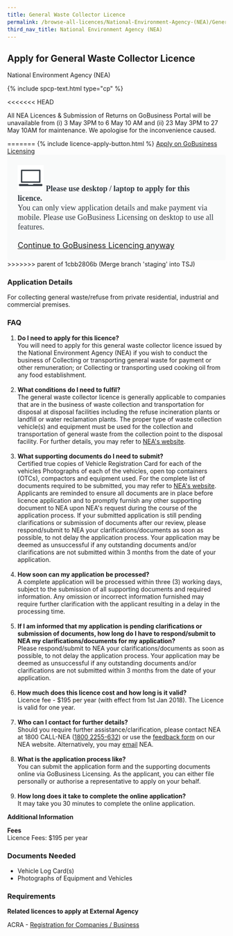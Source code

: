 ```yaml
---
title: General Waste Collector Licence
permalink: /browse-all-licences/National-Environment-Agency-(NEA)/General-Waste-Collector-Licence
third_nav_title: National Environment Agency (NEA)
---
```


## Apply for General Waste Collector Licence

National Environment Agency (NEA)

{% include spcp-text.html type="cp" %}

<<<<<<< HEAD
<p>All NEA Licences & Submission of Returns on GoBusiness Portal will be unavailable from (i) 3 May 3PM to 6 May 10 AM and (ii) 23 May 3PM to 27 May 10AM for maintenance. We apologise for the inconvenience caused.</p>
=======
{% include licence-apply-button.html %}
<a class="btn" id = "desktopNotice" href="https://licence1.business.gov.sg/feportal/web/frontier/eAdvisor?redirection=true&selectedLicenceIds=57" target="_blank" rel="noopener">Apply on GoBusiness Licensing</a>
<div id = "mobileNotice" style="background: #F9FAFA; border-radius: 5px; width: auto; height: auto; padding: 24px 24px; font-size: 18px; color: #313840;">
<img src="/images/laptop.svg" alt="" style="height: 60px; width: 60px; margin-left: 0px;">
<span style="font-weight: bold; font-family: hknova-bold; font-size: 18px; ">Please use desktop / laptop to apply for this licence.</span><br>
<span style="font-family: hknova-regular;">You can only view application details and make payment via mobile. Please use GoBusiness Licensing on desktop to use all features.</span><br><br>
<a id="mobileNotice" href="https://licence1.business.gov.sg/feportal/web/frontier/eAdvisor?redirection=true&selectedLicenceIds=57" target="_blank" rel="noopener">Continue to GoBusiness Licencing anyway</a>
</div>
>>>>>>> parent of 1cbb2806b (Merge branch 'staging' into TSJ)

<H3>Application Details</H3>

<p>For collecting general waste/refuse from private residential, industrial and commercial premises.</p>
<h3>FAQ</h3>
<ol>
<li><strong>Do I need to apply for this licence?</strong><br />You will need to apply for this general waste collector licence issued by the National Environment Agency (NEA) if you wish to conduct the business of Collecting or transporting general waste for payment or other remuneration; or Collecting or transporting used cooking oil from any food establishment.<br /><br /></li>
<li><strong>What conditions do I need to fulfil?</strong><br />The general waste collector licence is generally applicable to companies that are in the business of waste collection and transportation for disposal at disposal facilities including the refuse incineration plants or landfill or water reclamation plants. The proper type of waste collection vehicle(s) and equipment must be used for the collection and transportation of general waste from the collection point to the disposal facility. For further details, you may refer to <a href="https://www.nea.gov.sg/our-services/waste-management/waste-collection-systems" target="_blank" rel="noopener">NEA's website</a>. <br /><br /></li>
<li><strong>What supporting documents do I need to submit?</strong><br />Certified true copies of Vehicle Registration Card for each of the vehicles Photographs of each of the vehicles, open top containers (OTCs), compactors and equipment used. For the complete list of documents required to be submitted, you may refer to <a href="https://www.nea.gov.sg/our-services/waste-management/waste-collection-systems" target="_blank" rel="noopener">NEA's website</a>. Applicants are reminded to ensure all documents are in place before licence application and to promptly furnish any other supporting document to NEA upon NEA's request during the course of the application process. If your submitted application is still pending clarifications or submission of documents after our review, please respond/submit to NEA your clarifications/documents as soon as possible, to not delay the application process. Your application may be deemed as unsuccessful if any outstanding documents and/or clarifications are not submitted within 3 months from the date of your application.<br /><br /></li>
<li><strong>How soon can my application be processed?</strong><br />A complete application will be processed within three (3) working days, subject to the submission of all supporting documents and required information. Any omission or incorrect information furnished may require further clarification with the applicant resulting in a delay in the processing time.<br /><br /></li>
<li><strong>If I am informed that my application is pending clarifications or submission of documents, how long do I have to respond/submit to NEA my clarifications/documents for my application?</strong><br />Please respond/submit to NEA your clarifications/documents as soon as possible, to not delay the application process. Your application may be deemed as unsuccessful if any outstanding documents and/or clarifications are not submitted within 3 months from the date of your application.<br /><br /></li>
<li><strong>How much does this licence cost and how long is it valid?</strong><br />Licence fee - $195 per year (with effect from 1st Jan 2018). The Licence is valid for one year.<br /><br /></li>
<li><strong>Who can I contact for further details?</strong><br />Should you require further assistance/clarification, please contact NEA at 1800 CALL-NEA (<a href="tel:18002255632" target="_blank" rel="noopener">1800 2255-632</a>) or use the <a href="https://www.nea.gov.sg/corporate-functions/feedback" target="_blank" rel="noopener">feedback form</a> on our NEA website. Alternatively, you may <a href="mailto:NEA_WMlicence@nea.gov.sg" target="_blank" rel="noopener">email</a> NEA.<br /><br /></li>
<li><strong>What is the application process like?</strong><br />You can submit the application form and the supporting documents online via GoBusiness Licensing. As the applicant, you can either file personally or authorise a representative to apply on your behalf.<br /><br /></li>
<li><strong>How long does it take to complete the online application?</strong><br />It may take you 30 minutes to complete the online application.</li>
</ol>

<strong>Additional Information</strong>

<p><strong>Fees</strong><br />Licence Fees: $195 per year</p>

<H3>Documents Needed</H3>

<ul>
<li>Vehicle Log Card(s)</li>
<li>Photographs of Equipment and Vehicles</li>
</ul>

<H3>Requirements</H3>

<p><strong>Related licences to apply at External Agency</strong></p>
<p>ACRA - <a href="https://www.acra.gov.sg/Home/" target="_blank" rel="noopener">Registration for Companies / Business</a></p>

